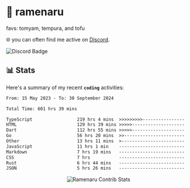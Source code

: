 # 🍜 ramenaru
favs: tomyam, tempura, and tofu

🌐 you can often find me active on [Discord](https://discordapp.com/users/503291004200157185).

![Discord Badge](https://dcbadge.vercel.app/api/shield/503291004200157185)

## 📊 Stats

Here's a summary of my recent **`coding`** activities:

<!--START_SECTION:waka-->

```txt
From: 15 May 2023 - To: 30 September 2024

Total Time: 601 hrs 39 mins

TypeScript                 219 hrs 4 mins  >>>>>>>>>----------------   36.41 %
HTML                       129 hrs 39 mins >>>>>--------------------   21.55 %
Dart                       112 hrs 55 mins >>>>>--------------------   18.77 %
Go                         56 hrs 20 mins  >>-----------------------   09.36 %
Other                      13 hrs 11 mins  >------------------------   02.19 %
JavaScript                 11 hrs 1 min    -------------------------   01.83 %
Markdown                   7 hrs 19 mins   -------------------------   01.22 %
CSS                        7 hrs           -------------------------   01.16 %
Rust                       6 hrs 44 mins   -------------------------   01.12 %
JSON                       5 hrs 26 mins   -------------------------   00.90 %
```

<!--END_SECTION:waka-->

<div style="text-align: center;">
   <img align="center" src="https://github-readme-streak-stats.herokuapp.com/?user=Ramenaru&theme=dark&card_width=520" alt="Ramenaru Contrib Stats" />
</div>

